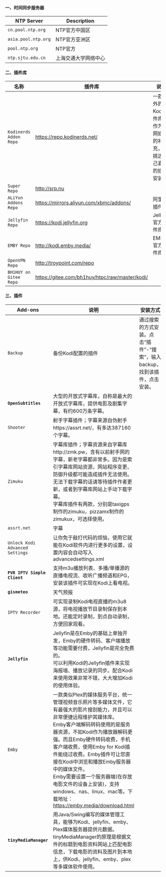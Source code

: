 #### 一、时间同步服务器

| NTP Server          | Description          |
| ------------------- | -------------------- |
| `cn.pool.ntp.org`   | NTP官方中国区        |
| `asia.pool.ntp.org` | NTP官方亚洲区        |
| `pool.ntp.org`      | NTP官方              |
| `ntp.sjtu.edu.cn`   | 上海交通大学网络中心 |

#### 二、插件库

| 名称                   | 插件库                                         | 说明                                                         |
| ---------------------- | ---------------------------------------------- | ------------------------------------------------------------ |
| `Kodinerds Addon Repo` | https://repo.kodinerds.net/                    | 一款国外的Kodi插件库，作为官网插件的补充，可挑选自己喜欢的插件安装。 |
| `Super Repo`           | http://srp.nu                                  |                                                              |
| `ALiYun Addons Repo`   | https://mirrors.aliyun.com/xbmc/addons/        | 阿里云插件库                                                 |
| `Jellyfin Repo`        | https://kodi.jellyfin.org                      | Jellyfin官方插件库                                           |
| `EMBY Repo`            | http://kodi.emby.media/                        | EMBY官方插件库                                               |
| `OpenVPN Repo`         | http://troypoint.com/repo                      |                                                              |
| `BH1HUY on Gitee Repo` | https://gitee.com/bh1huy/htpc/raw/master/kodi/ |                                                              |

#### 三、插件

| Add-ons                         | 说明                                                         | 安装方式                                                     |
| ------------------------------- | ------------------------------------------------------------ | ------------------------------------------------------------ |
| `Backup`                        | 备份Kodi配置的插件                                           | 通过搜索的方式安装。点击“插件”-“搜索”，输入backup，找到该插件，点击安装。 |
| **`OpenSubtitles`**             | 大型的开放式字幕库，自称是最大的开放式字幕库，提供电影及剧集字幕，有约600万条字幕。 |                                                              |
| `Shooter`                       | 射手字幕插件；字幕来源自伪射手https://assrt.net/，有多达387160个字幕。 |                                                              |
| `Zimuku`                        | 字幕库插件；字幕资源来自字幕库http://zmk.pw，含有以前射手网的字幕，新老字幕都非常多。因为是索引字幕库网站资源，网站程序变更、防御升级都可能造成插件无法使用。无法下载字幕的话请等待插件作者更新，或者到字幕库网站上手动下载字幕。<br>字幕库插件有两款，分别是taxigps制作的zimuku，pizzamx制作的zimukux，可选择使用。 |                                                              |
| `assrt.net`                     | 字幕                                                         |                                                              |
| `Unlock Kodi Advanced Settings` | 让你免于敲打代码的烦恼，使用它就能在Kodi软件内进行更多的设置，设置内容会自动写入advancedsettings.xml |                                                              |
| **`PVR IPTV Simple Client`**    | 支持m3u播放列表、多播/单播源的直播电视流、收听广播频道和EPG，安装该插件可实现在Kodi上看电视。 |                                                              |
| **`gismeteo`**                  | 天气预报                                                     |                                                              |
| `IPTV Recorder`                 | 可实现录制Kodi电视直播的m3u8源，将电视播放节目录制保存到本地。还能定时录制，到点自动录制，方便回家观看。 |                                                              |
| **`Jellyfin`**                  | Jellyfin是在Emby的基础上单独开发，Emby的硬件转码、客户端播放等功能需要付费，Jellyfin是完全免费的。<br>可以利用Kodi的Jellyfin插件来实现海报墙、播放记录的同步。配合Kodi来使用效果非常不错，大大增加Kodi的使用体验。 |                                                              |
| `Emby`                          | 一款类似Plex的媒体服务平台，统一管理视频音乐照片等多媒体文件，它有最强大的影片搜刮能力，并且可以非常便捷远程维护其媒体库。<br>Emby客户端解码转码使用的是服务器资源，不如Kodi作为播放器解码更强。而且Emby硬件转码收费，手机客户端收费，使用Emby for Kodi插件能绕过收费。Emby插件可让您直接在Kodi中浏览和播放Emby服务器中的媒体文件。<br>Emby需要设置一个服务器端(在存放电影文件的设备上安装)，支持windows、nas、linux、mac等。下载地址：https://emby.media/download.html |                                                              |
| **`tinyMediaManager`**          | 用Java/Swing编写的媒体管理工具，能够为Kodi、jellyfin、emby、Plex媒体服务器提供元数据。tinyMediaManager的原理是根据文件的标题到电影资料网站上匹配电影信息，下载电影的资料及图片到本地上，供Kodi、jellyfin、emby、plex等多媒体软件使用。 |                                                              |

